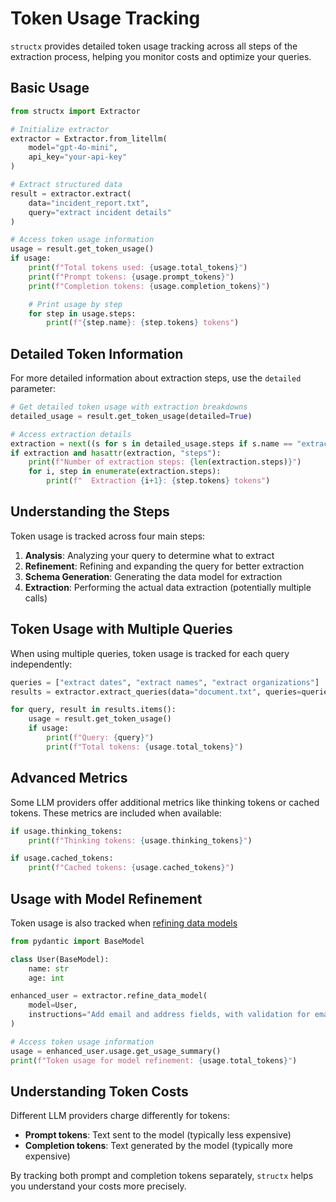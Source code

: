 # Token Usage Tracking

`structx` provides detailed token usage tracking across all steps of the
extraction process, helping you monitor costs and optimize your queries.

## Basic Usage

```python
from structx import Extractor

# Initialize extractor
extractor = Extractor.from_litellm(
    model="gpt-4o-mini",
    api_key="your-api-key"
)

# Extract structured data
result = extractor.extract(
    data="incident_report.txt",
    query="extract incident details"
)

# Access token usage information
usage = result.get_token_usage()
if usage:
    print(f"Total tokens used: {usage.total_tokens}")
    print(f"Prompt tokens: {usage.prompt_tokens}")
    print(f"Completion tokens: {usage.completion_tokens}")

    # Print usage by step
    for step in usage.steps:
        print(f"{step.name}: {step.tokens} tokens")
```

## Detailed Token Information

For more detailed information about extraction steps, use the `detailed`
parameter:

```python
# Get detailed token usage with extraction breakdowns
detailed_usage = result.get_token_usage(detailed=True)

# Access extraction details
extraction = next((s for s in detailed_usage.steps if s.name == "extraction"), None)
if extraction and hasattr(extraction, "steps"):
    print(f"Number of extraction steps: {len(extraction.steps)}")
    for i, step in enumerate(extraction.steps):
        print(f"  Extraction {i+1}: {step.tokens} tokens")
```

## Understanding the Steps

Token usage is tracked across four main steps:

1. **Analysis**: Analyzing your query to determine what to extract
2. **Refinement**: Refining and expanding the query for better extraction
3. **Schema Generation**: Generating the data model for extraction
4. **Extraction**: Performing the actual data extraction (potentially multiple
   calls)

## Token Usage with Multiple Queries

When using multiple queries, token usage is tracked for each query
independently:

```python
queries = ["extract dates", "extract names", "extract organizations"]
results = extractor.extract_queries(data="document.txt", queries=queries)

for query, result in results.items():
    usage = result.get_token_usage()
    if usage:
        print(f"Query: {query}")
        print(f"Total tokens: {usage.total_tokens}")
```

## Advanced Metrics

Some LLM providers offer additional metrics like thinking tokens or cached
tokens. These metrics are included when available:

```python
if usage.thinking_tokens:
    print(f"Thinking tokens: {usage.thinking_tokens}")

if usage.cached_tokens:
    print(f"Cached tokens: {usage.cached_tokens}")
```

## Usage with Model Refinement

Token usage is also tracked when [refining data models](model-refinement.md)

```python
from pydantic import BaseModel

class User(BaseModel):
    name: str
    age: int

enhanced_user = extractor.refine_data_model(
    model=User,
    instructions="Add email and address fields, with validation for email format"
)

# Access token usage information
usage = enhanced_user.usage.get_usage_summary()
print(f"Token usage for model refinement: {usage.total_tokens}")
```

## Understanding Token Costs

Different LLM providers charge differently for tokens:

- **Prompt tokens**: Text sent to the model (typically less expensive)
- **Completion tokens**: Text generated by the model (typically more expensive)

By tracking both prompt and completion tokens separately, `structx` helps you
understand your costs more precisely.
